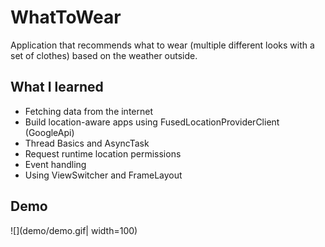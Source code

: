 # WhatToWear

Application that recommends what to wear (multiple different looks with a set of clothes) based on the weather outside.



## What I learned
- Fetching data from the internet
- Build location-aware apps using FusedLocationProviderClient (GoogleApi)
- Thread Basics and AsyncTask
- Request runtime location permissions 
- Event handling
- Using ViewSwitcher and FrameLayout

## Demo
![](demo/demo.gif| width=100)


